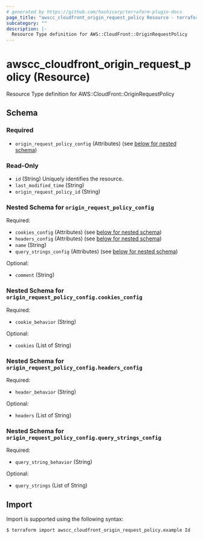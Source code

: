 ```yaml
---
# generated by https://github.com/hashicorp/terraform-plugin-docs
page_title: "awscc_cloudfront_origin_request_policy Resource - terraform-provider-awscc"
subcategory: ""
description: |-
  Resource Type definition for AWS::CloudFront::OriginRequestPolicy
---
```


# awscc_cloudfront_origin_request_policy (Resource)

Resource Type definition for AWS::CloudFront::OriginRequestPolicy



<!-- schema generated by tfplugindocs -->
## Schema

### Required

- `origin_request_policy_config` (Attributes) (see [below for nested schema](#nestedatt--origin_request_policy_config))

### Read-Only

- `id` (String) Uniquely identifies the resource.
- `last_modified_time` (String)
- `origin_request_policy_id` (String)

<a id="nestedatt--origin_request_policy_config"></a>
### Nested Schema for `origin_request_policy_config`

Required:

- `cookies_config` (Attributes) (see [below for nested schema](#nestedatt--origin_request_policy_config--cookies_config))
- `headers_config` (Attributes) (see [below for nested schema](#nestedatt--origin_request_policy_config--headers_config))
- `name` (String)
- `query_strings_config` (Attributes) (see [below for nested schema](#nestedatt--origin_request_policy_config--query_strings_config))

Optional:

- `comment` (String)

<a id="nestedatt--origin_request_policy_config--cookies_config"></a>
### Nested Schema for `origin_request_policy_config.cookies_config`

Required:

- `cookie_behavior` (String)

Optional:

- `cookies` (List of String)


<a id="nestedatt--origin_request_policy_config--headers_config"></a>
### Nested Schema for `origin_request_policy_config.headers_config`

Required:

- `header_behavior` (String)

Optional:

- `headers` (List of String)


<a id="nestedatt--origin_request_policy_config--query_strings_config"></a>
### Nested Schema for `origin_request_policy_config.query_strings_config`

Required:

- `query_string_behavior` (String)

Optional:

- `query_strings` (List of String)

## Import

Import is supported using the following syntax:

```shell
$ terraform import awscc_cloudfront_origin_request_policy.example Id
```
